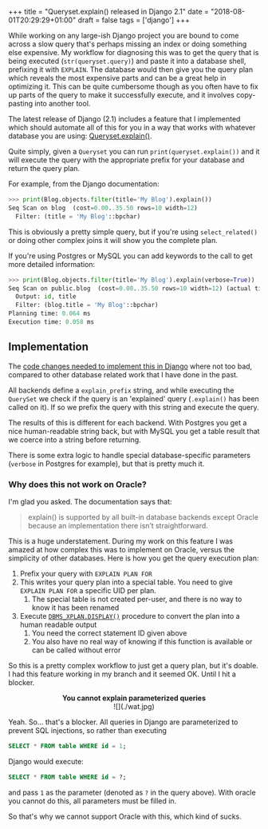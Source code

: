 +++
title = "Queryset.explain() released in Django 2.1"
date = "2018-08-01T20:29:29+01:00"
draft = false
tags = ['django']
+++

While working on any large-ish Django project you are bound to come across a slow query that's 
perhaps missing an index or doing something else expensive. My workflow for diagnosing this was to 
get the query that is being executed (`str(queryset.query)`) and paste it into a database shell, 
prefixing it with `EXPLAIN`. The database would then give you the query plan which reveals the most 
expensive parts and can be a great help in optimizing it. This can be quite cumbersome though as 
you often have to fix up parts of the query to make it successfully execute, and it involves copy-pasting 
into another tool.

The latest release of Django (2.1) includes a feature that I implemented which should 
automate all of this for you in a way that works with whatever database you are using:
[Queryset.explain()](https://docs.djangoproject.com/en/2.1/ref/models/querysets/#django.db.models.query.QuerySet.explain).

Quite simply, given a `Queryset` you can run `print(queryset.explain())` and it will execute the 
query with the appropriate prefix for your database and return the query plan.

For example, from the Django documentation:

```python
>>> print(Blog.objects.filter(title='My Blog').explain())
Seq Scan on blog  (cost=0.00..35.50 rows=10 width=12)
  Filter: (title = 'My Blog'::bpchar)
``` 

This is obviously a pretty simple query, but if you're using `select_related()` or doing other 
complex joins it will show you the complete plan.

If you're using Postgres or MySQL you can add keywords to the call to get more detailed information: 

```python
>>> print(Blog.objects.filter(title='My Blog').explain(verbose=True))
Seq Scan on public.blog  (cost=0.00..35.50 rows=10 width=12) (actual time=0.004..0.004 rows=10 loops=1)
  Output: id, title
  Filter: (blog.title = 'My Blog'::bpchar)
Planning time: 0.064 ms
Execution time: 0.058 ms
```

## Implementation

The [code changes needed to implement this in Django](https://github.com/django/django/pull/9053) 
where not too bad, compared to other database related work that I have done in the past.

All backends define a `explain_prefix` string, and while executing  the `QuerySet` we check if the query is an
'explained' query (`.explain()` has been called on it). If so we prefix the query with this string and execute the query.

The results of this is different for each backend. With Postgres you get a nice human-readable string back, but with 
MySQL you get a table result that we coerce into a string before returning.

There is some extra logic to handle special database-specific parameters (`verbose` in Postgres for example), but that 
is pretty much it.

### Why does this not work on Oracle?

I'm glad you asked. The documentation says that:

> explain() is supported by all built-in database backends except Oracle because an implementation there isn’t straightforward.

This is a huge understatement. During my work on this feature I was amazed at how complex this was to implement on Oracle, 
versus the simplicity of other databases. Here is how you get the query execution plan:

1. Prefix your query with `EXPLAIN PLAN FOR`
2. This writes your query plan into a special table. You need to give `EXPLAIN PLAN FOR` a specific UID per plan.
   1. The special table is not created per-user, and there is no way to know it has been renamed
3. Execute [`DBMS_XPLAN.DISPLAY()`](https://docs.oracle.com/cd/B19306_01/server.102/b14211/ex_plan.htm#i16971)
   procedure to convert the plan into a human readable output
   1. You need the correct statement ID given above
   2. You also have no real way of knowing if this function is available or can be called without error

So this is a pretty complex workflow to just get a query plan, but it's doable. I had this feature working in my 
branch and it seemed OK. Until I hit a blocker.

<center><strong>You cannot explain parameterized queries</strong></center>

<center>![](./wat.jpg)</center>

Yeah. So... that's a blocker. All queries in Django are parameterized to prevent SQL injections, so rather than executing 
```SQL
SELECT * FROM table WHERE id = 1;
```

Django would execute:

```SQL
SELECT * FROM table WHERE id = ?;
```

and pass `1` as the parameter (denoted as `?` in the query above). With oracle you cannot do this, all parameters must 
be filled in.

So that's why we cannot support Oracle with this, which kind of sucks.